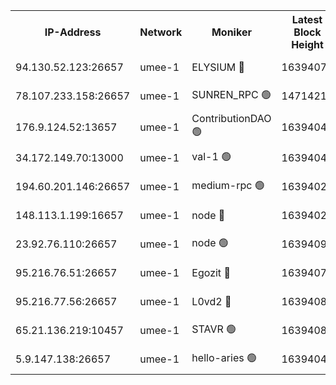 


<table><tr><th>IP-Address</th><th>Network</th><th>Moniker</th><th>Latest Block Height</th><th>Earliest Block Height</th><th>Catching Up</th><th>Tx Index</th><th>Voting Power</th><th>Scan Time</th></tr><tr><td>94.130.52.123:26657</td><td>umee-1</td><td>ELYSIUM 🔴</td><td>16394070</td><td>3216011</td><td>False</td><td>off</td><td>27388488</td><td>2025-02-27T14:14:30.196766623UTC</td></tr><tr><td>78.107.233.158:26657</td><td>umee-1</td><td>SUNREN_RPC 🟢</td><td>14714211</td><td>13338194</td><td>False</td><td>on</td><td>0</td><td>2025-02-27T14:12:33.188770924UTC</td></tr><tr><td>176.9.124.52:13657</td><td>umee-1</td><td>ContributionDAO 🟢</td><td>16394046</td><td>13924595</td><td>False</td><td>on</td><td>0</td><td>2025-02-27T14:12:14.292649322UTC</td></tr><tr><td>34.172.149.70:13000</td><td>umee-1</td><td>val-1 🟢</td><td>16394041</td><td>14743001</td><td>False</td><td>off</td><td>0</td><td>2025-02-27T14:11:48.163981032UTC</td></tr><tr><td>194.60.201.146:26657</td><td>umee-1</td><td>medium-rpc 🟢</td><td>16394029</td><td>15489235</td><td>False</td><td>on</td><td>0</td><td>2025-02-27T14:10:36.684830975UTC</td></tr><tr><td>148.113.1.199:16657</td><td>umee-1</td><td>node 🔴</td><td>16394028</td><td>15872248</td><td>False</td><td>off</td><td>1666214</td><td>2025-02-27T14:10:29.944599841UTC</td></tr><tr><td>23.92.76.110:26657</td><td>umee-1</td><td>node 🟢</td><td>16394090</td><td>16142001</td><td>False</td><td>on</td><td>0</td><td>2025-02-27T14:16:15.769395682UTC</td></tr><tr><td>95.216.76.51:26657</td><td>umee-1</td><td>Egozit 🔴</td><td>16394070</td><td>16294070</td><td>False</td><td>off</td><td>38671699</td><td>2025-02-27T14:14:29.933653735UTC</td></tr><tr><td>95.216.77.56:26657</td><td>umee-1</td><td>L0vd2 🔴</td><td>16394083</td><td>16294082</td><td>False</td><td>off</td><td>38566991</td><td>2025-02-27T14:15:33.468934520UTC</td></tr><tr><td>65.21.136.219:10457</td><td>umee-1</td><td>STAVR 🟢</td><td>16394084</td><td>16388001</td><td>False</td><td>on</td><td>0</td><td>2025-02-27T14:15:39.916059586UTC</td></tr><tr><td>5.9.147.138:26657</td><td>umee-1</td><td>hello-aries 🟢</td><td>16394041</td><td>16391461</td><td>False</td><td>off</td><td>0</td><td>2025-02-27T14:11:44.874024803UTC</td></tr></table>